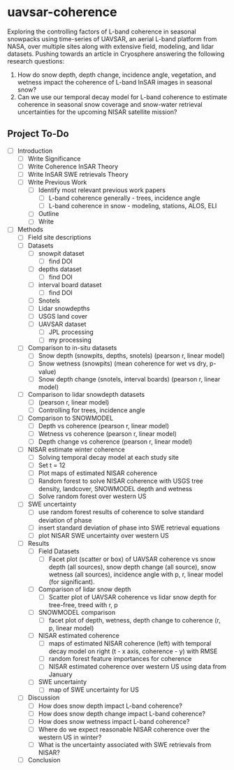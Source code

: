 # uavsar-coherence

Exploring the controlling factors of L-band coherence in seasonal snowpacks using time-series of UAVSAR, an aerial L-band platform from NASA, over multiple sites along with extensive field, modeling, and lidar datasets. Pushing towards an article in Cryosphere answering the following research questions:

1. How do snow depth, depth change, incidence angle, vegetation, and wetness impact the coherence of L-band InSAR images in seasonal snow?
2. Can we use our temporal decay model for L-band coherence to estimate coherence in seasonal snow coverage and snow-water retrieval uncertainties for the upcoming NISAR satellite mission?

## Project To-Do

- [ ] Introduction
  - [ ] Write Significance
  - [ ] Write Coherence InSAR Theory
  - [ ] Write InSAR SWE retrievals Theory
  - [ ] Write Previous Work
    - [ ] Identify most relevant previous work papers
      - [ ] L-band coherence generally - trees, incidence angle
      - [ ] L-band coherence in snow - modeling, stations, ALOS, ELI
    - [ ] Outline
    - [ ] Write
    
- [ ] Methods
  - [ ] Field site descriptions
  - [ ] Datasets
    - [ ] snowpit dataset
      - [ ] find DOI
    - [ ] depths dataset
      - [ ] find DOI
    - [ ] interval board dataset
      - [ ] find DOI
    - [ ] Snotels
    - [ ] Lidar snowdepths
    - [ ] USGS land cover
    - [ ] UAVSAR dataset
      - [ ] JPL processing
      - [ ] my processing
  - [ ] Comparison to in-situ datasets
    - [ ] Snow depth (snowpits, depths, snotels) (pearson r, linear model)
    - [ ] Snow wetness (snowpits) (mean coherence for wet vs dry, p-value)
    - [ ] Snow depth change (snotels, interval boards) (pearson r, linear model)
  - [ ] Comparison to lidar snowdepth datasets
    - [ ] (pearson r, linear model)
    - [ ] Controlling for trees, incidence angle
  - [ ] Comparison to SNOWMODEL
    - [ ] Depth vs coherence (pearson r, linear model)
    - [ ] Wetness vs coherence (pearson r, linear model)
    - [ ] Depth change vs coherence (pearson r, linear model)
  - [ ] NISAR estimate winter coherence
    - [ ] Solving temporal decay model at each study site
    - [ ] Set t = 12
    - [ ] Plot maps of estimated NISAR coherence
    - [ ] Random forest to solve NISAR coherence with USGS tree density, landcover, SNOWMODEL depth and wetness
    - [ ] Solve random forest over western US
  - [ ] SWE uncertainty
    - [ ] use random forest results of coherence to solve standard deviation of phase
    - [ ] insert standard deviation of phase into SWE retrieval equations
    - [ ] plot NISAR SWE uncertainty over western US
  
  - [ ] Results
    - [ ] Field Datasets
      - [ ] Facet plot (scatter or box) of UAVSAR coherence vs snow depth (all sources), snow depth
      change (all source), snow wetness (all sources), incidence angle with p, r, linear model (for significant).
    - [ ] Comparison of lidar snow depth
      - [ ] Scatter plot of UAVSAR coherence vs lidar snow depth for tree-free, treed
      with r, p
    - [ ] SNOWMODEL comparison
      - [ ] facet plot of depth, wetness, depth change to coherence (r, p, linear model)
    - [ ] NISAR estimated coherence
      - [ ] maps of estimated NISAR coherence (left) with temporal decay model on right (t - x axis, coherence - y)
      with RMSE
      - [ ] random forest feature importances for coherence
      - [ ] NISAR estimated coherence over western US using data from January
    - [ ] SWE uncertainty
      - [ ] map of SWE uncertainty for US
  
  - [ ] Discussion
    - [ ] How does snow depth impact L-band coherence?
    - [ ] How does snow depth change impact L-band coherence?
    - [ ] How does snow wetness impact L-band coherence?
    - [ ] Where do we expect reasonable NISAR coherence over the western US in winter?
    - [ ] What is the uncertainty associated with SWE retrievals from NISAR?
    
  - [ ] Conclusion
